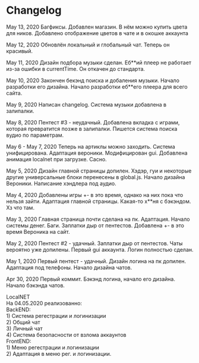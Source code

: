 <h1>Changelog</h1>
May 13, 2020
Багфиксы.
Добавлен магазин. В нём можно купить цвета для ников.
Добавлено отображение цветов в чате и в окошке аккаунта

May 12, 2020
Обновлён локальный и глобальный чат. Теперь он красивый.

May 11, 2020
Дизайн подбора музыки сделан.
Еб**ий плеер не работает из-за ошибки в currentTime. Он откачен до стандарта.

May 10, 2020
Закончен бекэнд поиска и добаления музыки.
Начало разработки его дизайна. Начало разработки еб**его плеера для всего сайта.

May 9, 2020
Написан changelog.
Система музыки добавлена в залипалки.

May 8, 2020
Пентест #3 - неудачный.
Добавлена вкладка с играми, которая превратится позже в залипалки.
Пишется система поиска вудио по параметрам.

May 6 - May 7, 2020
Теперь на артиклы можно заходить. Система унифицирована.
Адаптация вероники.
Модифицирован gui.
Добавлена анимация localnet при загрузке. Сасно.

May 5, 2020
Дизайн главной страницы допилен.
Хэдэр, гуи и некоторые другие универсальные блоки перенесены в global.js.
Начало дизайна Вероники.
Написание хэндлера под аудио.

May 4, 2020
Добавлены игры +- в это время, однако на них пока что нельзя зайти.
Адаптация главной страницы.
Какая-то х**ня с бэкэндом. Хз что там.

May 3, 2020
Главная страница почти сделана на пк. Адаптация.
Начало системы денег. Баги.
Заплатки дыр от пентестов.
Добавлена +- в это время Вероника на сайт.

May 2, 2020
Пентест #2 - удачный.
Заплатки дыр от пентестов.
Чаты вероятно уже допилены.
Первый gui аккаунта.
Логин полностью сделан.

May 1, 2020
Первый пентест - удачный.
Дизайн логина на пк допилен. Адаптация под телефоны.
Начало дизайна чатов.

Apr 30, 2020
Первый коммит.
Бэкэнд логина, начало его дизайна.
Начало бэкэнда чатов.


LocalNET<br>
На 04.05.2020 реализованно:<br>
  BackEND:<br>
    1) Система регестрации и логинизации<br>
    2) Общий чат<br>
    3) Личный чат <br>
    4) Система безопасности от взлома аккаунтов<br>
  FrontEND:<br>
    1) Меню регестрации и логинизации<br>
    2) Адаптация в меню рег. и логинизации.<br>
